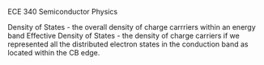 ECE 340 Semiconductor Physics 

Density of States - the overall density of charge carrriers within an energy band
Effective Density of States - the density of charge carriers if we represented all the distributed electron states in the conduction band as located within the CB edge. 

